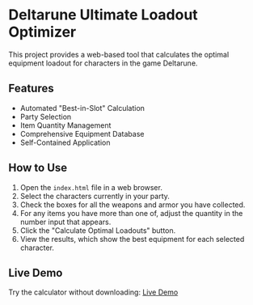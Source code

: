 # Deltarune Ultimate Loadout Optimizer
<!--
@file README.md
@author Stavrianos Galben
@date 2025-09-03
@desc Project documentation for Deltarune loadout calculator
-->

This project provides a web-based tool that calculates the optimal equipment loadout for characters in the game Deltarune.

## Features

*   Automated "Best-in-Slot" Calculation
*   Party Selection
*   Item Quantity Management
*   Comprehensive Equipment Database
*   Self-Contained Application

## How to Use

1.  Open the `index.html` file in a web browser.
2.  Select the characters currently in your party.
3.  Check the boxes for all the weapons and armor you have collected.
4.  For any items you have more than one of, adjust the quantity in the number input that appears.
5.  Click the "Calculate Optimal Loadouts" button.
6.  View the results, which show the best equipment for each selected character.

## Live Demo

Try the calculator without downloading: [Live Demo](https://stavros-alt.github.io/drLoadoutCalc/)